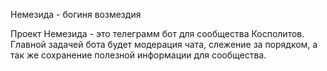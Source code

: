 Немезида - богиня возмездия

Проект Немезида - это телеграмм бот для сообщества Косполитов. Главной задачей бота будет модерация чата, слежение за порядком, а так же сохранение полезной информации для сообщества.
